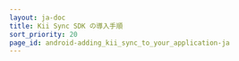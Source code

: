 ```yaml
---
layout: ja-doc
title: Kii Sync SDK の導入手順
sort_priority: 20
page_id: android-adding_kii_sync_to_your_application-ja
---
```

